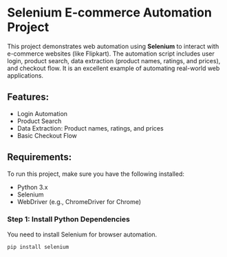 # Selenium E-commerce Automation Project

This project demonstrates web automation using **Selenium** to interact with e-commerce websites (like Flipkart). The automation script includes user login, product search, data extraction (product names, ratings, and prices), and checkout flow. It is an excellent example of automating real-world web applications.

## Features:
- Login Automation
- Product Search
- Data Extraction: Product names, ratings, and prices
- Basic Checkout Flow

## Requirements:

To run this project, make sure you have the following installed:

- Python 3.x
- Selenium
- WebDriver (e.g., ChromeDriver for Chrome)

### Step 1: Install Python Dependencies

You need to install Selenium for browser automation.

```bash
pip install selenium
